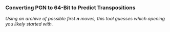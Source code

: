 ### Converting PGN to 64-Bit to Predict Transpositions
*Using an archive of possible first **n** moves, this tool guesses which opening you likely started with.*
